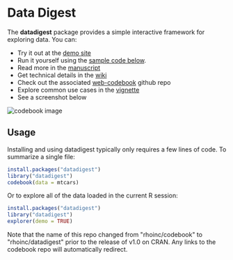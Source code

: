 # Data Digest

The **datadigest** package provides a simple interactive framework for exploring data. You can:
- Try it out at the [demo site](https://rhoinc.github.io/viz-library/examples/0009-web-codebook-demo/example.html)
- Run it yourself using the [sample code below](https://github.com/RhoInc/codebook#usage). 
- Read more in the [manuscript](https://phusewiki.org/docs/2018_US%20Connect18/DV%20STREAM/dv12%20final.pdf)
- Get technical details in the [wiki](https://github.com/RhoInc/codebook/wiki) 
- Check out the associated [web-codebook](https://github.com/RhoInc/web-codebook) github repo
- Explore common use cases in the [vignette](https://github.com/RhoInc/codebook/blob/master/vignettes/codebook.Rmd)
- See a screenshot below

![codebook image](https://user-images.githubusercontent.com/14199771/43269882-ccc06a26-90c1-11e8-9026-a91d67a57fcf.png)

## Usage

Installing and using datadigest typically only requires a few lines of code. To summarize a single file: 

```r
install.packages("datadigest")
library("datadigest")
codebook(data = mtcars)
```

Or to explore all of the data loaded in the current R session: 

```r
install.packages("datadigest")
library("datadigest")
explorer(demo = TRUE)
```

Note that the name of this repo changed from "rhoinc/codebook" to "rhoinc/datadigest" prior to the release of v1.0 on CRAN. Any links to the codebook repo will automatically redirect. 
